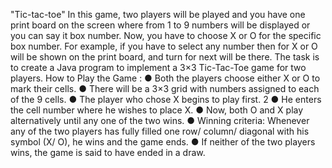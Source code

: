 "Tic-tac-toe" 
In this game, two players will be played and you have one print board on the screen
where from 1 to 9 numbers will be displayed or you can say it box number. Now,
you have to choose X or O for the specific box number. For example, if you have to
select any number then for X or O will be shown on the print board, and turn for
next will be there. The task is to create a Java program to implement a 3×3
Tic-Tac-Toe game for two players.
How to Play the Game :
● Both the players choose either X or O to mark their cells.
● There will be a 3×3 grid with numbers assigned to each of the 9 cells.
● The player who chose X begins to play first.
2
● He enters the cell number where he wishes to place X.
● Now, both O and X play alternatively until any one of the two wins.
● Winning criteria: Whenever any of the two players has fully filled one
row/ column/ diagonal with his symbol (X/ O), he wins and the game ends.
● If neither of the two players wins, the game is said to have ended in a
draw.

